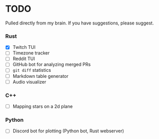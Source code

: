 # TODO

Pulled directly from my brain. If you have suggestions, please suggest.

### Rust
- [x] Twitch TUI
- [ ] Timezone tracker
- [ ] Reddit TUI
- [ ] GitHub bot for analyzing merged PRs
- [ ] `git diff` statistics
- [ ] Markdown table generator
- [ ] Audio visualizer

### C++
- [ ] Mapping stars on a 2d plane

### Python
- [ ] Discord bot for plotting (Python bot, Rust webserver)
